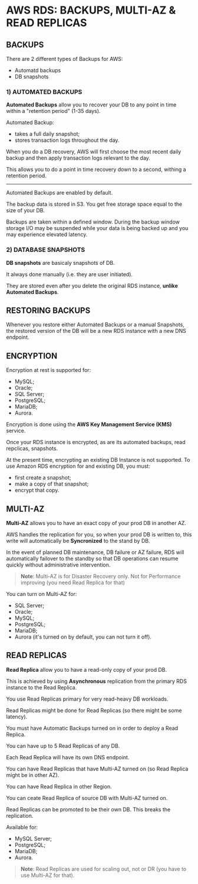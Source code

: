 # AWS RDS: BACKUPS, MULTI-AZ & READ REPLICAS


## BACKUPS

There are 2 different types of Backups for AWS:
  - Automatd backups
  - DB snapshots

### 1) AUTOMATED BACKUPS

**Automated Backups** allow you to recover your DB to any point in time within a "retention period" (1-35 days).

Automated Backup:
  - takes a full daily snapshot;
  - stores transaction logs throughout the day.
  
When you do a DB recovery, AWS will first choose the most recent daily backup and then apply transaction logs relevant to the day. 

This allows you to do a point in time recovery down to a second, withing a retention period.

__________________________

Automated Backups are enabled by default.

The backup data is stored in S3. You get free storage space equal to the size of your DB. 

Backups are taken within a defined window. During the backup window storage I/O may be suspended while your data is being backed up and you may experience elevated latency.




### 2) DATABASE SNAPSHOTS

**DB snapshots** are basicaly snapshots of DB.

It always done manually (i.e. they are user initiated).

They are stored even after you delete the original RDS instance, **unlike Automated Backups**.





## RESTORING BACKUPS

Whenever you restore either Automated Backups or a manual Snapshots, the restored version of the DB will be a new RDS instance with a new DNS endpoint.


## ENCRYPTION 

Encryption at rest is supported for:
  - MySQL;
  - Oracle;
  - SQL Server;
  - PostgreSQL;
  - MariaDB;
  - Aurora.
  
Encryption is done using the **AWS Key Management Service (KMS)** service. 

Once your RDS instance is encrypted, as are its automated backups, read repclicas, snapshots.

At the present time, encrypting an existing DB Instance is not supported. To use Amazon RDS encryption for and existing DB, you must:
  - first create a snapshot;
  - make a copy of that snapshot;
  - encrypt that copy.





## MULTI-AZ

**Multi-AZ** allows you to have an exact copy of your prod DB in another AZ.

AWS handles the replication for you, so when your prod DB is written to, this write will automatically be **Syncronized** to the stand by DB.

In the event of planned DB maintenance, DB failure or AZ failure, RDS will automatically failover to the standby so that DB operations can resume quickly without administrative intervention.

> **Note**: Multi-AZ is for Disaster Recovery only. Not for Performance improving (you need Read Replica for that)

You can turn on Multi-AZ for:
  - SQL Server;
  - Oracle;
  - MySQL;
  - PostgreSQL;
  - MariaDB;
  - Aurora (it's turned on by default, you can not turn it off).



## READ REPLICAS

**Read Replica** allow you to have a read-only copy of your prod DB.

This is achieved by using **Asynchronous** replication from the primary RDS instance to the Read Replica. 

You use Read Replicas primary for very read-heavy DB workloads.

Read Replicas might be done for Read Replicas (so there might be some latency).

You must have Automatic Backups turned on in order to deploy a Read Replica.

You can have up to 5 Read Replicas of any DB.

Each Read Replica will have its own DNS endpoint.

You can have Read Replicas that have Multi-AZ turned on (so Read Replica might be in other AZ).

You can have Read Replica in other Region.

You can ceate Read Replica of source DB with Multi-AZ turned on.

Read Replicas can be promoted to be their own DB. This breaks the replication.



Available for:
  - MySQL Server;
  - PostgreSQL;
  - MariaDB;
  - Aurora.
  
> **Note**: Read Replicas are used for scaling out, not or DR (you have to use Multi-AZ for that).




































